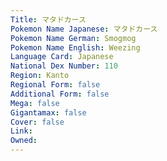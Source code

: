 ```yaml
---
﻿Title: マタドカース
Pokemon Name Japanese: マタドカース
Pokemon Name German: Smogmog
Pokemon Name English: Weezing
Language Card: Japanese
National Dex Number: 110
Region: Kanto
Regional Form: false
Additional Form: false
Mega: false
Gigantamax: false
Cover: false
Link: 
Owned: 
---
```

